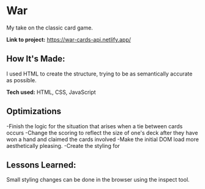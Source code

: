 # War
My take on the classic card game.

**Link to project:** https://war-cards-api.netlify.app/


## How It's Made:
I used HTML to create the structure, trying to be as semantically accurate as possible.

**Tech used:** HTML, CSS, JavaScript

## Optimizations

-Finish the logic for the situation that arises when a tie between cards occurs
-Change the scoring to reflect the size of one's deck after they have won a hand and claimed the cards involved
-Make the initial DOM load more aesthetically pleasing.
-Create the styling for 

## Lessons Learned:

Small styling changes can be done in the browser using the inspect tool.
